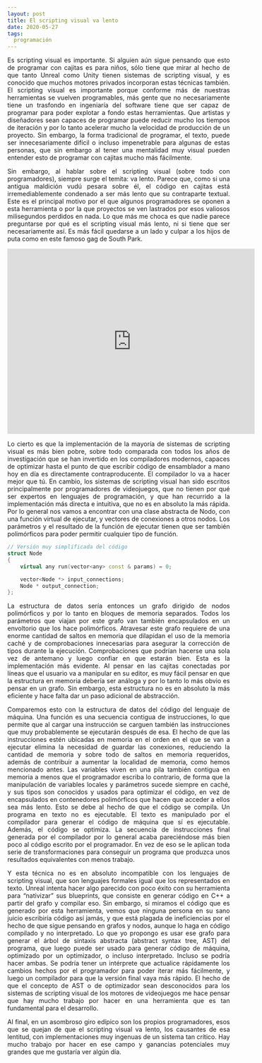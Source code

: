 ```yaml
---
layout: post
title: El scripting visual va lento
date: 2020-05-27
tags:
  programación
---
```

<p style='text-align: justify;'>Es scripting visual es importante. Si alguien aún sigue pensando que esto de programar con cajitas es para niños, sólo tiene que mirar al hecho de que tanto Unreal como Unity tienen sistemas de scripting visual, y es conocido que muchos motores privados incorporan estas técnicas también. El scripting visual es importante porque conforme más de nuestras herramientas se vuelven programables, más gente que no necesariamente tiene un trasfondo en ingeniaría del software tiene que ser capaz de programar para poder explotar a fondo estas herramientas. Que artistas y diseñadores sean capaces de programar puede reducir mucho los tiempos de iteración y por lo tanto acelerar mucho la velocidad de producción de un proyecto. Sin embargo, la forma tradicional de programar, el texto, puede ser innecesariamente difícil o incluso impenetrable para algunas de estas personas, que sin embargo al tener una mentalidad muy visual pueden entender esto de programar con cajitas mucho más fácilmente.</p>

<p style='text-align: justify;'>Sin embargo, al hablar sobre el scripting visual (sobre todo con programadores), siempre surge el temita: va lento. Parece que, como si una antigua maldición vudú pesara sobre él, el código en cajitas está irremediablemente condenado a ser más lento que su contraparte textual. Este es el principal motivo por el que algunos programadores se oponen a esta herramienta o por la que proyectos se ven lastrados por esos valiosos milisegundos perdidos en nada. Lo que más me choca es que nadie parece preguntarse por qué es el scripting visual más lento, ni si tiene que ser necesariamente así. Es más fácil quedarse a un lado y culpar a los hijos de puta como en este famoso gag de South Park.</p>

<iframe width="560" height="420" src="https://www.youtube.com/embed/0vr6a3Cdk6k" frameborder="0" allow="accelerometer; autoplay; encrypted-media; gyroscope; picture-in-picture" allowfullscreen></iframe>

<p style='text-align: justify;'>Lo cierto es que la implementación de la mayoría de sistemas de scripting visual es más bien pobre, sobre todo comparada con todos los años de investigación que se han invertido en los compiladores modernos, capaces de optimizar hasta el punto de que escribir código de ensamblador a mano hoy en día es directamente contraproducente. El compilador lo va a hacer mejor que tú. En cambio, los sistemas de scripting visual han sido escritos principalmente por programadores de videojuegos, que no tienen por qué ser expertos en lenguajes de programación, y que han recurrido a la implementación más directa e intuitiva, que no es en absoluto la más rápida. Por lo general nos vamos a encontrar con una clase abstracta de Nodo, con una función virtual de ejecutar, y vectores de conexiones a otros nodos. Los parámetros y el resultado de la función de ejecutar tienen que ser también polimórficos para poder permitir cualquier tipo de función.</p>

```cpp
// Versión muy simplificada del código
struct Node
{
	virtual any run(vector<any> const & params) = 0;

	vector<Node *> input_connections;
	Node * output_connection;
};
```

<p style='text-align: justify;'>La estructura de datos sería entonces un grafo dirigido de nodos polimórficos y por lo tanto en bloques de memoria separados. Todos los parámetros que viajan por este grafo van también encapsulados en un envoltorio que los hace polimórficos. Atravesar este grafo requiere de una enorme cantidad de saltos en memoria que dilapidan el uso de la memoria caché y de comprobaciones innecesarias para asegurar la corrección de tipos durante la ejecución. Comprobaciones que podrían hacerse una sola vez de antemano y luego confiar en que estarán bien. Esta es la implementación más evidente. Al pensar en las cajitas conectadas por líneas que el usuario va a manipular en su editor, es muy fácil pensar en que la estructura en memoria debería ser análoga y por lo tanto lo más obvio es pensar en un grafo. Sin embargo, esta estructura no es en absoluto la más eficiente y hace falta dar un paso adicional de abstracción.</p>

<p style='text-align: justify;'>Comparemos esto con la estructura de datos del código del lenguaje de máquina. Una función es una secuencia contigua de instrucciones, lo que permite que al cargar una instrucción se carguen también las instrucciones que muy probablemente se ejecutarán después de esa. El hecho de que las instrucciones estén ubicadas en memoria en el orden en el que se van a ejecutar elimina la necesidad de guardar las conexiones, reduciendo la cantidad de memoria y sobre todo de saltos en memoria requeridos, además de contribuir a aumentar la localidad de memoria, como hemos mencionado antes. Las variables viven en una pila también contigua en memoria a menos que el programador escriba lo contrario, de forma que la manipulación de variables locales y parámetros sucede siempre en caché, y sus tipos son conocidos y usados para optimizar el código, en vez de encapsulados en contenedores polimórficos que hacen que acceder a ellos sea más lento. Esto se debe al hecho de que el código se compila. Un programa en texto no es ejecutable. El texto es manipulado por el compilador para generar el código de máquina que sí es ejecutable. Además, el código se optimiza. La secuencia de instrucciones final generada por el compilador por lo general acaba pareciéndose más bien poco al código escrito por el programador. En vez de eso se le aplican toda serie de transformaciones para conseguir un programa que produzca unos resultados equivalentes con menos trabajo.</p>

<p style='text-align: justify;'>Y esta técnica no es en absoluto incompatible con los lenguajes de scripting visual, que son lenguajes formales igual que los representados en texto. Unreal intenta hacer algo parecido con poco éxito con su herramienta para “nativizar” sus blueprints, que consiste en generar código en C++ a partir del grafo y compilar eso. Sin embargo, si miramos el código que es generado por esta herramienta, vemos que ninguna persona en su sano juicio escribiría código así jamás, y que está plagada de ineficiencias por el hecho de que sigue pensando en grafos y nodos, aunque lo haga en código compilado y no interpretado. Lo que yo propongo es usar ese grafo para generar el árbol de sintaxis abstracta (abstract syntax tree, AST) del programa, que luego puede ser usado para generar código de máquina, optimizado por un optimizador, o incluso interpretado. Incluso se podría hacer ambas. Se podría tener un intérprete que actualice rápidamente los cambios hechos por el programador para poder iterar más fácilmente, y luego un compilador para que la versión final vaya más rápido. El hecho de que el concepto de AST o de optimizador sean desconocidos para los sistemas de scripting visual de los motores de videojuegos me hace pensar que hay mucho trabajo por hacer en una herramienta que es tan fundamental para el desarrollo.</p>

<p style='text-align: justify;'>Al final, en un asombroso giro edípico son los propios programadores, esos que se quejan de que el scripting visual va lento, los causantes de esa lentitud, con implementaciones muy ingenuas de un sistema tan crítico. Hay mucho trabajo por hacer en ese campo y ganancias potenciales muy grandes que me gustaría ver algún día.</p>